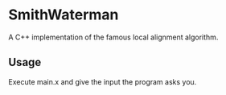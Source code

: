 # SmithWaterman
A C++ implementation of the famous local alignment algorithm.

## Usage
Execute main.x and give the input the program asks you.
